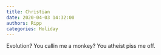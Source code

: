 ```yaml
---
title: Christian
date: 2020-04-03 14:32:00
authors: Ripp
categories: Holiday
---
```


 Evolution?  You callin me a monkey? You atheist piss me off.